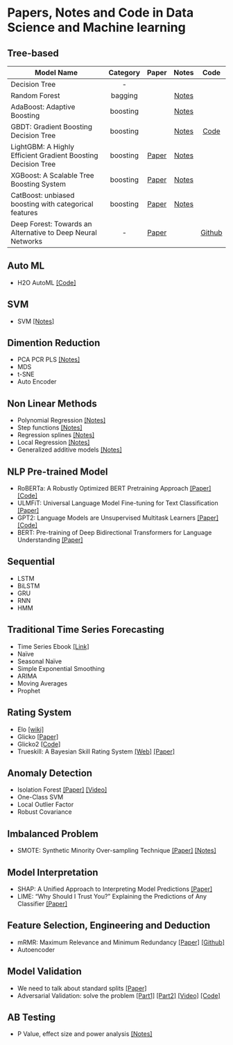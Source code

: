 # Papers, Notes and Code in Data Science and Machine learning

## Tree-based

|Model Name | Category | Paper  | Notes   | Code  |
|---|:---:|:---:|:---:|:---:|
| Decision Tree  | -  |   |   |   |
| Random Forest  |  bagging |   |  [Notes](notes/random_forest.md)  |    |
| AdaBoost: Adaptive Boosting  |  boosting |   | [Notes](notes/adaboost.md) |   |
| GBDT: Gradient Boosting Decision Tree  |  boosting |   | [Notes](notes/gbdt.md)   | [Code](https://github.com/jinisaweaklearner/DS-ML-Paper-Note-Code/blob/master/src/GradientBoostingDecisionTree(GBDT).ipynb)  |
| LightGBM: A Highly Efficient Gradient Boosting Decision Tree |  boosting |[Paper](https://papers.nips.cc/paper/6907-lightgbm-a-highly-efficient-gradient-boosting-decision-tree.pdf) |  [Notes](notes/LightGBM.md)  |   |
| XGBoost: A Scalable Tree Boosting System  |  boosting | [Paper](https://arxiv.org/pdf/1603.02754.pdf)  | [Notes](notes/XGBoost.pdf)   |   |
| CatBoost: unbiased boosting with categorical features  |  boosting | [Paper](https://arxiv.org/pdf/1706.09516.pdf) | [Notes](notes/CatBoost.md)   |   |
| Deep Forest: Towards an Alternative to Deep Neural Networks  |  - | [Paper](https://arxiv.org/pdf/1702.08835v2.pdf) |  |[Github](https://github.com/kingfengji/gcForest)  |


## Auto ML
- H2O AutoML [[Code]](http://docs.h2o.ai/h2o/latest-stable/h2o-docs/automl.html) 

## SVM
- SVM [[Notes]](notes/svm.md)

## Dimention Reduction
- PCA PCR PLS [[Notes]](notes/dimention_reduction.md)
- MDS
- t-SNE
- Auto Encoder

## Non Linear Methods
- Polynomial Regression [[Notes]](notes/nonlinear_methods.md)
- Step functions [[Notes]](notes/nonlinear_methods.md)
- Regression splines [[Notes]](notes/nonlinear_methods.md)
- Local Regression [[Notes]](notes/nonlinear_methods.md)
- Generalized additive models [[Notes]](notes/nonlinear_methods.md)

## NLP Pre-trained Model
- RoBERTa: A Robustly Optimized BERT Pretraining Approach [[Paper]](https://arxiv.org/pdf/1907.11692.pdf) [[Code]](src/RoBERTa_multi_class_yelp5.ipynb) 
- ULMFiT: Universal Language Model Fine-tuning for Text Classification [[Paper]](https://arxiv.org/pdf/1801.06146.pdf)
- GPT2: Language Models are Unsupervised Multitask Learners [[Paper]](https://d4mucfpksywv.cloudfront.net/better-language-models/language_models_are_unsupervised_multitask_learners.pdf) [[Code]](https://github.com/openai/gpt-2)
- BERT: Pre-training of Deep Bidirectional Transformers for
Language Understanding [[Paper]](https://arxiv.org/pdf/1810.04805.pdf)

## Sequential
- LSTM 
- BiLSTM
- GRU
- RNN
- HMM

## Traditional Time Series Forecasting
- Time Series Ebook [[Link]](https://otexts.com/fpp2/ets-forecasting.html)
- Naïve 
- Seasonal Naïve
- Simple Exponential Smoothing
- ARIMA
- Moving Averages 
- Prophet

## Rating System
- Elo [[wiki]](https://en.wikipedia.org/wiki/Elo_rating_system)
- Glicko [[Paper]](http://www.glicko.net/research/acjpaper.pdf)
- Glicko2 [[Code]](https://bitbucket.org/deepy/glicko2/src/default/)
- Trueskill: A Bayesian Skill Rating System  [[Web]](https://trueskill.org/) [[Paper]](https://www.microsoft.com/en-us/research/wp-content/uploads/2007/01/NIPS2006_0688.pdf)


## Anomaly Detection
- Isolation Forest [[Paper]](https://cs.nju.edu.cn/zhouzh/zhouzh.files/publication/icdm08b.pdf?q=isolation-forest) [[Video]](https://www.youtube.com/watch?v=5p8B2Ikcw-k) 
- One-Class SVM
- Local Outlier Factor
- Robust Covariance


## Imbalanced Problem
* SMOTE: Synthetic Minority Over-sampling Technique [[Paper]](https://arxiv.org/pdf/1106.1813.pdf) [[Notes]](notes/Smote.md)

## Model Interpretation
* SHAP: A Unified Approach to Interpreting Model
Predictions [[Paper]](https://arxiv.org/pdf/1705.07874.pdf)
* LIME: “Why Should I Trust You?”
Explaining the Predictions of Any Classifier [[Paper]](https://cs.nju.edu.cn/zhouzh/zhouzh.files/publication/icdm08b.pdf?q=isolation-forest)

## Feature Selection, Engineering and Deduction
- mRMR: Maximum Relevance and Minimum Redundancy [[Paper]](http://home.penglab.com/papersall/docpdf/2005_TPAMI_FeaSel.pdf) [[Github]](https://github.com/fbrundu/pymrmr)
- Autoencoder

## Model Validation
- We need to talk about standard splits [[Paper]](https://pdfs.semanticscholar.org/94be/fec2a6d96e3a60fb8b77f2e161666743c1a5.pdf)
- Adversarial Validation: solve the problem  [[Part1]](http://fastml.com/adversarial-validation-part-one/) [[Part2]](http://fastml.com/adversarial-validation-part-two/) [[Video]](https://www.youtube.com/watch?v=7cUCDRaIZ7I) [[Code]](https://github.com/zjost/blog_code/blob/master/adversarial_validation/adversarial-validation-example.ipynb)

## AB Testing 
-  P Value, effect size and power analysis [[Notes]](notes/p_value.md)


